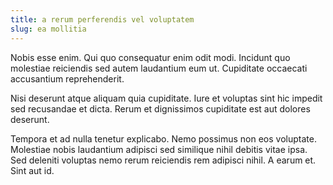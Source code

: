 ```yaml
---
title: a rerum perferendis vel voluptatem
slug: ea mollitia
---
```


Nobis esse enim. Qui quo consequatur enim odit modi. Incidunt quo molestiae reiciendis sed autem laudantium eum ut. Cupiditate occaecati accusantium reprehenderit.

Nisi deserunt atque aliquam quia cupiditate. Iure et voluptas sint hic impedit sed recusandae et dicta. Rerum et dignissimos cupiditate est aut dolores deserunt.

Tempora et ad nulla tenetur explicabo. Nemo possimus non eos voluptate. Molestiae nobis laudantium adipisci sed similique nihil debitis vitae ipsa. Sed deleniti voluptas nemo rerum reiciendis rem adipisci nihil. A earum et. Sint aut id.
